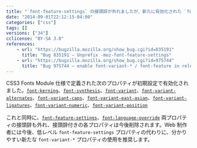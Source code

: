 ```yaml
---
title: "`font-feature-settings` の接頭辞が外れましたが、新たに有効化された `font-variant-*` プロパティが推奨されています"
date: "2014-09-01T22:12:15-04:00"
categories: ["css"]
tags: []
versions: ["34"]
cclicense: "BY-SA 3.0"
references:
    - url: "https://bugzilla.mozilla.org/show_bug.cgi?id=835191"
      title: "Bug 835191 – Unprefix -moz-font-feature-settings"
    - url: "https://bugzilla.mozilla.org/show_bug.cgi?id=975744"
      title: "Bug 975744 – enable font-variant-* / font-feature in release by default"
---
```

CSS3 Fonts Module 仕様で定義された次のプロパティが初期設定で有効化されました。[`font-kerning`](https://developer.mozilla.org/ja/docs/Web/CSS/font-kerning)、[`font-synthesis`](https://developer.mozilla.org/ja/docs/Web/CSS/font-synthesis)、[`font-variant`](https://developer.mozilla.org/ja/docs/Web/CSS/font-variant)、[`font-variant-alternates`](https://developer.mozilla.org/ja/docs/Web/CSS/font-variant-alternates)、[`font-variant-caps`](https://developer.mozilla.org/ja/docs/Web/CSS/font-variant-caps)、[`font-variant-east-asian`](https://developer.mozilla.org/ja/docs/Web/CSS/font-variant-east-asian)、[`font-variant-ligatures`](https://developer.mozilla.org/ja/docs/Web/CSS/font-variant-ligatures)、[`font-variant-numeric`](https://developer.mozilla.org/ja/docs/Web/CSS/font-variant-numeric)、[`font-variant-position`](https://developer.mozilla.org/ja/docs/Web/CSS/font-variant-position)

これと同時に、[`font-feature-settings`](https://developer.mozilla.org/ja/docs/Web/CSS/font-feature-settings)、[`font-language-override`](https://developer.mozilla.org/ja/docs/Web/CSS/font-language-override) 両プロパティの接頭辞も外れ、接頭辞付きの各プロパティは今後削除されます。Web 制作者には今後、低レベル `font-feature-settings` プロパティの代わりに、分かりやすい新たな `font-variant-*` プロパティの使用を推奨します。
